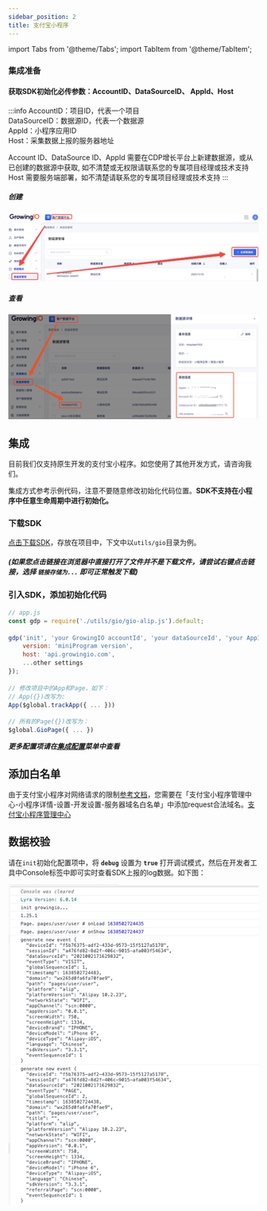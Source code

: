 ```yaml
---
sidebar_position: 2
title: 支付宝小程序
---
```


import Tabs from '@theme/Tabs';
import TabItem from '@theme/TabItem';

### 集成准备

#### 获取SDK初始化必传参数：AccountID、DataSourceID、 AppId、Host

:::info
AccountID：项目ID，代表一个项目<br/>
DataSourceID：数据源ID，代表一个数据源<br/>
AppId：小程序应用ID<br/>
Host：采集数据上报的服务器地址<br/>

Account ID、DataSource ID、AppId 需要在CDP增长平台上新建数据源，或从已创建的数据源中获取, 如不清楚或无权限请联系您的专属项目经理或技术支持<br/>
Host 需要服务端部署，如不清楚请联系您的专属项目经理或技术支持
:::

##### 创建

![新建数据源](/img/createapplication.png)

##### 查看

![查看数据源](/img/miniprogram/dataSourceInfo.png)

## 集成

目前我们仅支持原生开发的支付宝小程序。如您使用了其他开发方式，请咨询我们。

集成方式参考示例代码，注意不要随意修改初始化代码位置。**SDK不支持在小程序中任意生命周期中进行初始化。**

### 下载SDK

<a href="https://assets.giocdn.com/sdk/cdp/3.0/gio-alip.js" download="https://assets.giocdn.com/sdk/cdp/3.0/gio-alip.js">点击下载SDK</a>，存放在项目中，下文中以`utils/gio`目录为例。

##### (如果您点击链接在浏览器中直接打开了文件并不是下载文件，请尝试右键点击链接，选择 `链接存储为...` 即可正常触发下载)

### 引入SDK，添加初始化代码

```js
// app.js
const gdp = require('./utils/gio/gio-alip.js').default;

gdp('init', 'your GrowingIO accountId', 'your dataSourceId', 'your AppId', {
    version: 'miniProgram version',
    host: 'api.growingio.com',
    ...other settings
});

// 修改项目中的App和Page，如下：
// App({})改写为:
App($global.trackApp({ ... }))

// 所有的Page({})改写为：
$global.GioPage({ ... })
```

***更多配置项请在[集成配置](/docs/miniprogram/3.3/initSettings)菜单中查看***

## 添加白名单

由于支付宝小程序对网络请求的限制[参考文档](https://opendocs.alipay.com/mini/008gq6)，您需要在「支付宝小程序管理中心-小程序详情-设置-开发设置-服务器域名白名单」中添加request合法域名。[支付宝小程序管理中心](https://open.alipay.com/mini/dev/list)

## 数据校验

请在`init`初始化配置项中，将 **`debug`** 设置为 **`true`** 打开调试模式，然后在开发者工具中Console标签中即可实时查看SDK上报的log数据。如下图：

![debugLog](/img/miniprogram/3.0_my_debug.png)
